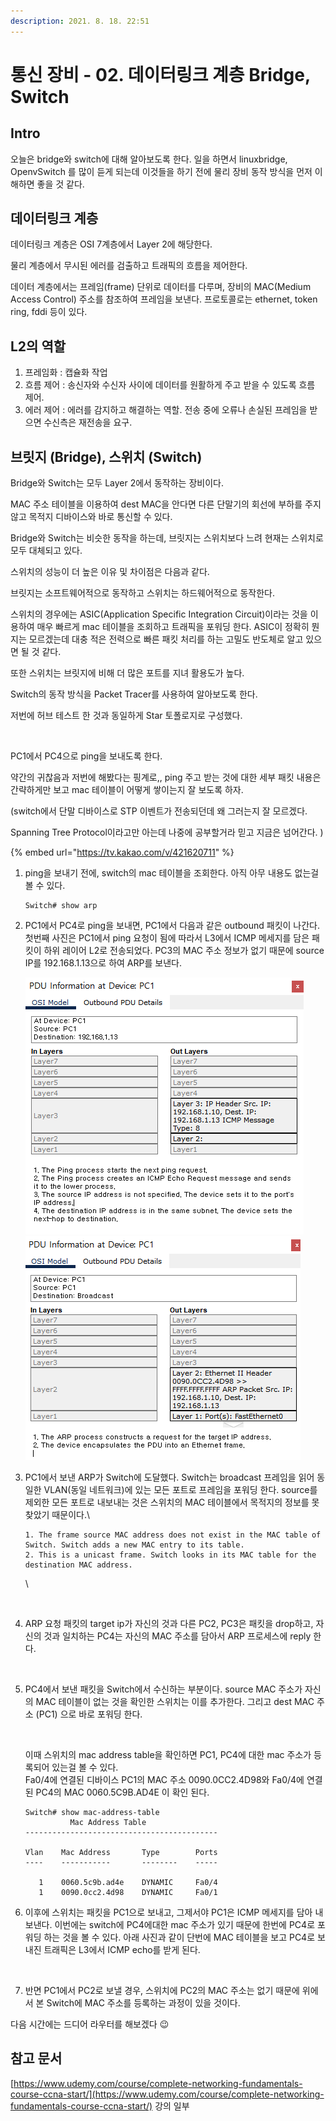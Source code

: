 ```yaml
---
description: 2021. 8. 18. 22:51
---
```


# 통신 장비 - 02. 데이터링크 계층 Bridge, Switch

## Intro

오늘은 bridge와 switch에 대해 알아보도록 한다. 일을 하면서 linuxbridge, OpenvSwitch 를 많이 듣게 되는데 이것들을 하기 전에 물리 장비 동작 방식을 먼저 이해하면 좋을 것 같다.



## 데이터링크 계층

데이터링크 계층은 OSI 7계층에서 Layer 2에 해당한다.

물리 계층에서 무시된 에러를 검출하고 트래픽의 흐름을 제어한다.&#x20;

데이터 계층에서는 프레임(frame) 단위로 데이터를 다루며, 장비의 MAC(Medium Access Control) 주소를 참조하여 프레임을 보낸다. 프로토콜로는 ethernet, token ring, fddi 등이 있다.



## L2의 역할

1. 프레임화 : 캡슐화 작업
2. 흐름 제어 : 송신자와 수신자 사이에 데이터를 원활하게 주고 받을 수 있도록 흐름 제어.&#x20;
3. 에러 제어 : 에러를 감지하고 해결하는 역할. 전송 중에 오류나 손실된 프레임을 받으면 수신측은 재전송을 요구.



## **브릿지 (Bridge), 스위치 (Switch)**

Bridge와 Switch는 모두 Layer 2에서 동작하는 장비이다.&#x20;

MAC 주소 테이블을 이용하여 dest MAC을 안다면 다른 단말기의 회선에 부하를 주지 않고 목적지 디바이스와 바로 통신할 수 있다.&#x20;

Bridge와 Switch는 비슷한 동작을 하는데, 브릿지는 스위치보다 느려 현재는 스위치로 모두 대체되고 있다.

스위치의 성능이 더 높은 이유 및 차이점은 다음과 같다.

브릿지는 소프트웨어적으로 동작하고 스위치는 하드웨어적으로 동작한다.

스위치의 경우에는 ASIC(Application Specific Integration Circuit)이라는 것을 이용하여 매우 빠르게 mac 테이블을 조회하고 트래픽을 포워딩 한다. ASIC이 정확히 뭔지는 모르겠는데 대충 적은 전력으로 빠른 패킷 처리를 하는 고밀도 반도체로 알고 있으면 될 것 같다.

또한 스위치는 브릿지에 비해 더 많은 포트를 지녀 활용도가 높다.



Switch의 동작 방식을 Packet Tracer를 사용하여 알아보도록 한다.

저번에 허브 테스트 한 것과 동일하게 Star 토폴로지로 구성했다.

<figure><img src="https://blog.kakaocdn.net/dn/sQQVw/btrcuKyG06e/tekkD1LtkdrIuREmn54ykK/img.png" alt=""><figcaption></figcaption></figure>

PC1에서 PC4으로 ping을 보내도록 한다.

약간의 귀찮음과 저번에 해봤다는 핑계로,, ping 주고 받는 것에 대한 세부 패킷 내용은 간략하게만 보고 mac 테이블이 어떻게 쌓이는지 잘 보도록 하자.&#x20;

(switch에서 단말 디바이스로 STP 이벤트가 전송되던데 왜 그러는지 잘 모르겠다.&#x20;

Spanning Tree Protocol이라고만 아는데 나중에 공부할거라 믿고 지금은 넘어간다. )

{% embed url="https://tv.kakao.com/v/421620711" %}



1.  ping을 보내기 전에, switch의 mac 테이블을 조회한다. 아직 아무 내용도 없는걸 볼 수 있다.

    ```shell-session
    Switch# show arp​
    ```

    &#x20;
2.  PC1에서 PC4로 ping을 보내면, PC1에서 다음과 같은 outbound 패킷이 나간다.\
    첫번째 사진은 PC1에서 ping 요청이 됨에 따라서 L3에서 ICMP 메세지를 담은 패킷이 하위 레이어 L2로 전송되었다. PC3의 MAC 주소 정보가 없기 때문에 source IP를 192.168.1.13으로 하여 ARP를 보낸다.

    ![](<../../.gitbook/assets/image (7).png>)![](<../../.gitbook/assets/image (6).png>)
3.  PC1에서 보낸 ARP가 Switch에 도달했다. Switch는 broadcast 프레임을 읽어 동일한 VLAN(동일 네트워크)에 있는 모든 포트로 프레임을 포워딩 한다. source를 제외한 모든 포트로 내보내는 것은 스위치의 MAC 테이블에서 목적지의 정보를 못 찾았기 때문이다.\


    ```
    1. The frame source MAC address does not exist in the MAC table of Switch. Switch adds a new MAC entry to its table.
    2. This is a unicast frame. Switch looks in its MAC table for the destination MAC address.
    ```

    \


    <figure><img src="https://blog.kakaocdn.net/dn/bET65u/btrcACGolJO/FuK2odH2qObNPWtP8x4i4k/img.png" alt=""><figcaption></figcaption></figure>
4.  ARP 요청 패킷의 target ip가 자신의 것과 다른 PC2, PC3은 패킷을 drop하고, 자신의 것과 일치하는 PC4는 자신의 MAC 주소를 담아서 ARP 프로세스에 reply 한다.

    <figure><img src="https://blog.kakaocdn.net/dn/kVfLa/btrczdgf30T/ffc6c0Mcge6rcKWRKvnB5k/img.png" alt=""><figcaption></figcaption></figure>
5.  PC4에서 보낸 패킷을 Switch에서 수신하는 부분이다. source MAC 주소가 자신의 MAC 테이블이 없는 것을 확인한 스위치는 이를 추가한다. 그리고 dest MAC 주소 (PC1) 으로 바로 포워딩 한다.

    <figure><img src="https://blog.kakaocdn.net/dn/crLFHk/btrcs9e4nvC/mFXhkqYkBWMAJLXDALktBk/img.png" alt=""><figcaption></figcaption></figure>

    이때 스위치의 mac address table을 확인하면 PC1, PC4에 대한 mac 주소가 등록되어 있는걸 볼 수 있다.\
    Fa0/4에 연결된 디바이스 PC1의 MAC 주소 0090.0CC2.4D98와 Fa0/4에 연결된 PC4의 MAC 0060.5C9B.AD4E 이 확인 된다.

    ```shell-session
    Switch# show mac-address-table 
              Mac Address Table
    -------------------------------------------

    Vlan    Mac Address       Type        Ports
    ----    -----------       --------    -----

       1    0060.5c9b.ad4e    DYNAMIC     Fa0/4
       1    0090.0cc2.4d98    DYNAMIC     Fa0/1
    ```
6.  이후에 스위치는 패킷을 PC1으로 보내고, 그제서야 PC1은 ICMP 메세지를 담아 내보낸다. 이번에는 switch에 PC4에대한 mac 주소가 있기 때문에 한번에 PC4로 포워딩 하는 것을 볼 수 있다. 아래 사진과 같이 단번에 MAC 테이블을 보고 PC4로 보내진 트래픽은 L3에서 ICMP echo를 받게 된다.

    <figure><img src="https://blog.kakaocdn.net/dn/QIMEK/btrcxJ0Mtrh/IBZKa5hNYjDnT8OgKIEpkk/img.png" alt=""><figcaption></figcaption></figure>
7. 반면 PC1에서 PC2로 보낼 경우, 스위치에 PC2의 MAC 주소는 없기 때문에 위에서 본 Switch에 MAC 주소를 등록하는 과정이 있을 것이다.&#x20;



다음 시간에는 드디어 라우터를 해보겠다 😉



## 참고 문서

[https://www.udemy.com/course/complete-networking-fundamentals-course-ccna-start/](https://www.udemy.com/course/complete-networking-fundamentals-course-ccna-start/) 강의 일부



